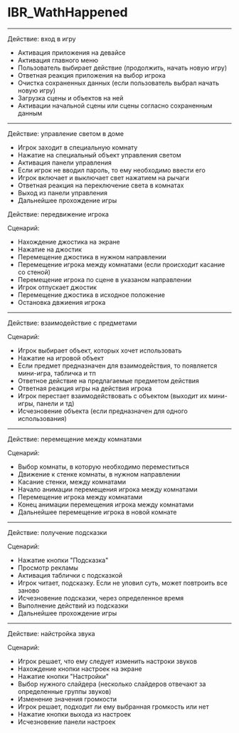 # IBR_WathHappened

***

Действие: вход в игру

* Активация приложения на девайсе
* Активация главного меню
* Пользователь выбирает действие (продолжить, начать новую игру)
* Ответная реакция приложения на выбор игрока
* Очистка сохраненных данных (если пользователь выбрал начать новую игру)
* Загрузка сцены и объектов на ней
* Активации начальной сцены или сцены согласно сохраненным данным

***

Действие: управление светом в доме
* Игрок заходит в специальную комнату
* Нажатие на специальный объект управления светом
* Активация панели управления
* Если игрок не вводил пароль, то ему необходимо ввести его
* Игрок включает и выключает свет нажатием на рычаги
* Ответная реакция на переключение света в комнатах
* Выход из панели управления
* Дальнейшее прохождение игры

Действие: передвижение игрока

Сценарий: 
* Нахождение джостика на экране
* Нажатие на джостик
* Перемещение джостика в нужном направлении
* Перемещение игрока между комнатами (если происходит касание со стеной)
* Перемещение игрока по сцене в указаном направлении
* Игрок отпускает джостик
* Перемещение джостика в исходное положение
* Остановка двжиения игрока

***

Действие: взаимодействие с предметами

Сценарий:
* Игрок выбирает объект, которых хочет использовать
* Нажатие на игровой объект
* Если предмет предназначен для взаимодействия, то появляется мини-игра, табличка и тп
* Ответное действие на предлагаемые предметом действия
* Ответная реакция игры на действия игрока
* Игрок перестает взаимодействовать с объектом (выходит их мини-игры, панели и тд)
* Исчезновение объекта (если предназначен для одного использования)

***

Действие: перемещение между комнатами

Сценарий:
* Выбор комнаты, в которую необходимо переместиться
* Движение к стенке комнаты, в нужном направлении
* Касание стенки, между комнатами
* Начало анимации перемещения игрока между комнатами
* Перемещение игрока между комнатами
* Конец анимации перемещения игрока между комнатами
* Дальнейшее перемещение игрока в новой комнате

***

Действие: получение подсказки

Сценарий:
* Нажатие кнопки "Подсказка"
* Просмотр рекламы
* Активация таблички с подсказкой
* Игрок читает, подсказку. Если не уловил суть, может повтроить все заново
* Исчезновение подсказки, через определенное время
* Выполнение действий из подсказки 
* Дальнейшее прохождение игры

***

Действие: найстройка звука

Сценарий:
* Игрок решает, что ему следует изменить настроки звуков
* Нахождение кнопки настроек на экране
* Нажатие кнопки "Настройки"
* Выбор нужного слайдера (несколько слайдеров отвечают за определенные группы звуков)
* Изменение значения громкости
* Игрок решает, подходит ли ему выбранная громкость или нет
* Нажатие кнопки выхода из настроек
* Исчезновение панели настроек


